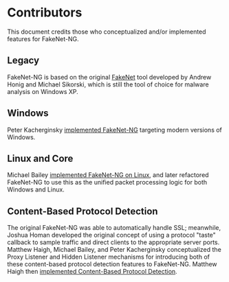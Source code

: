 # Contributors

This document credits those who conceptualized and/or implemented features for
FakeNet-NG.

## Legacy

FakeNet-NG is based on the original
[FakeNet](https://practicalmalwareanalysis.com/fakenet/) tool developed by
Andrew Honig and Michael Sikorski, which is still the tool of choice for
malware analysis on Windows XP.

## Windows

Peter Kacherginsky [implemented
FakeNet-NG](https://www.fireeye.com/blog/threat-research/2016/08/fakenet-ng_next_gen.html)
targeting modern versions of Windows.

## Linux and Core

Michael Bailey [implemented FakeNet-NG on
Linux](https://www.fireeye.com/blog/threat-research/2017/07/linux-support-for-fakenet-ng.html),
and later refactored FakeNet-NG to use this as the unified packet processing
logic for both Windows and Linux.

## Content-Based Protocol Detection

The original FakeNet-NG was able to automatically handle SSL; meanwhile, Joshua
Homan developed the original concept of using a protocol "taste" callback to
sample traffic and direct clients to the appropriate server ports. Matthew
Haigh, Michael Bailey, and Peter Kacherginsky conceptualized the Proxy Listener
and Hidden Listener mechanisms for introducing both of these content-based
protocol detection features to FakeNet-NG. Matthew Haigh then [implemented
Content-Based Protocol
Detection](https://www.fireeye.com/blog/threat-research/2017/10/fakenet-content-based-protocol-detection.html).
